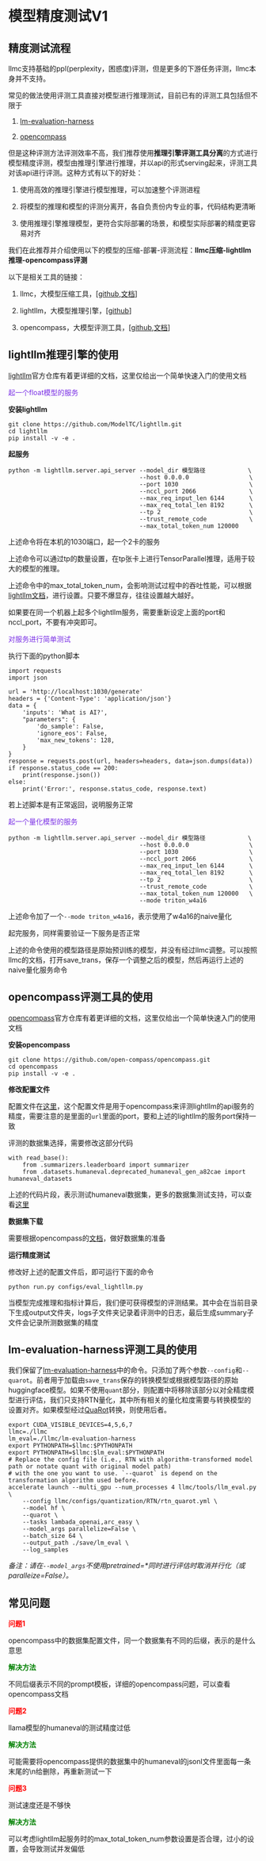 # 模型精度测试V1

## 精度测试流程

llmc支持基础的ppl(perplexity，困惑度)评测，但是更多的下游任务评测，llmc本身并不支持。

常见的做法使用评测工具直接对模型进行推理测试，目前已有的评测工具包括但不限于

1. [lm-evaluation-harness](https://github.com/EleutherAI/lm-evaluation-harness)

2. [opencompass](https://github.com/open-compass/opencompass)

但是这种评测方法评测效率不高，我们推荐使用**推理引擎评测工具分离**的方式进行模型精度评测，模型由推理引擎进行推理，并以api的形式serving起来，评测工具对该api进行评测。这种方式有以下的好处：

1. 使用高效的推理引擎进行模型推理，可以加速整个评测进程

2. 将模型的推理和模型的评测分离开，各自负责份内专业的事，代码结构更清晰

3. 使用推理引擎推理模型，更符合实际部署的场景，和模型实际部署的精度更容易对齐

我们在此推荐并介绍使用以下的模型的压缩-部署-评测流程：**llmc压缩-lightllm推理-opencompass评测**

以下是相关工具的链接：

1. llmc，大模型压缩工具，[[github](https://github.com/ModelTC/llmc),[文档](https://llmc-zhcn.readthedocs.io/en/latest/)]

2. lightllm，大模型推理引擎，[[github](https://github.com/ModelTC/lightllm)]

3. opencompass，大模型评测工具，[[github](https://github.com/open-compass/opencompass),[文档](https://opencompass.readthedocs.io/zh-cn/latest/)]


## lightllm推理引擎的使用

[lightllm](https://github.com/ModelTC/llmc)官方仓库有着更详细的文档，这里仅给出一个简单快速入门的使用文档

<font color=792ee5> 起一个float模型的服务 </font>

**安装lightllm**

```
git clone https://github.com/ModelTC/lightllm.git
cd lightllm
pip install -v -e .
```

**起服务**

```
python -m lightllm.server.api_server --model_dir 模型路径            \
                                     --host 0.0.0.0                 \
                                     --port 1030                    \
                                     --nccl_port 2066               \
                                     --max_req_input_len 6144       \
                                     --max_req_total_len 8192       \
                                     --tp 2                         \
                                     --trust_remote_code            \
                                     --max_total_token_num 120000
```

上述命令将在本机的1030端口，起一个2卡的服务

上述命令可以通过tp的数量设置，在tp张卡上进行TensorParallel推理，适用于较大的模型的推理。

上述命令中的max_total_token_num，会影响测试过程中的吞吐性能，可以根据[lightllm文档](https://github.com/ModelTC/lightllm/blob/main/docs/ApiServerArgs.md)，进行设置。只要不爆显存，往往设置越大越好。

如果要在同一个机器上起多个lightllm服务，需要重新设定上面的port和nccl_port，不要有冲突即可。


<font color=792ee5> 对服务进行简单测试 </font>

执行下面的python脚本

```
import requests
import json

url = 'http://localhost:1030/generate'
headers = {'Content-Type': 'application/json'}
data = {
    'inputs': 'What is AI?',
    "parameters": {
        'do_sample': False,
        'ignore_eos': False,
        'max_new_tokens': 128,
    }
}
response = requests.post(url, headers=headers, data=json.dumps(data))
if response.status_code == 200:
    print(response.json())
else:
    print('Error:', response.status_code, response.text)
```

若上述脚本是有正常返回，说明服务正常

<font color=792ee5> 起一个量化模型的服务 </font>

```
python -m lightllm.server.api_server --model_dir 模型路径            \
                                     --host 0.0.0.0                 \
                                     --port 1030                    \
                                     --nccl_port 2066               \
                                     --max_req_input_len 6144       \
                                     --max_req_total_len 8192       \
                                     --tp 2                         \
                                     --trust_remote_code            \
                                     --max_total_token_num 120000   \
                                     --mode triton_w4a16
```

上述命令加了一个`--mode triton_w4a16`，表示使用了w4a16的naive量化

起完服务，同样需要验证一下服务是否正常

上述的命令使用的模型路径是原始预训练的模型，并没有经过llmc调整。可以按照llmc的文档，打开save_trans，保存一个调整之后的模型，然后再运行上述的naive量化服务命令

## opencompass评测工具的使用

[opencompass](https://github.com/open-compass/opencompass)官方仓库有着更详细的文档，这里仅给出一个简单快速入门的使用文档

**安装opencompass**

```
git clone https://github.com/open-compass/opencompass.git
cd opencompass
pip install -v -e .
```

**修改配置文件**

配置文件在[这里](https://github.com/open-compass/opencompass/blob/main/configs/eval_lightllm.py)，这个配置文件是用于opencompass来评测lightllm的api服务的精度，需要注意的是里面的`url`里面的port，要和上述的lightllm的服务port保持一致

评测的数据集选择，需要修改这部分代码

```
with read_base():
    from .summarizers.leaderboard import summarizer
    from .datasets.humaneval.deprecated_humaneval_gen_a82cae import humaneval_datasets
```

上述的代码片段，表示测试humaneval数据集，更多的数据集测试支持，可以查看[这里](https://github.com/open-compass/opencompass/tree/main/configs/datasets)

**数据集下载**

需要根据opencompass的[文档](https://opencompass.readthedocs.io/zh-cn/latest/get_started/installation.html#id2)，做好数据集的准备

**运行精度测试**

修改好上述的配置文件后，即可运行下面的命令
```
python run.py configs/eval_lightllm.py
```
当模型完成推理和指标计算后，我们便可获得模型的评测结果。其中会在当前目录下生成output文件夹，logs子文件夹记录着评测中的日志，最后生成summary子文件会记录所测数据集的精度

## lm-evaluation-harness评测工具的使用

我们保留了[lm-evaluation-harness](https://github.com/EleutherAI/lm-evaluation-harness)中的命令。只添加了两个参数``--config``和``--quarot``。前者用于加载由``save_trans``保存的转换模型或根据模型路径的原始huggingface模型。如果不使用``quant``部分，则配置中将移除该部分以对全精度模型进行评估，我们只支持RTN量化，其中所有相关的量化粒度需要与转换模型的设置对齐。如果模型经过[QuaRot](https://arxiv.org/abs/2404.00456)转换，则使用后者。

```
export CUDA_VISIBLE_DEVICES=4,5,6,7
llmc=./llmc
lm_eval=./llmc/lm-evaluation-harness
export PYTHONPATH=$llmc:$PYTHONPATH
export PYTHONPATH=$llmc:$lm_eval:$PYTHONPATH
# Replace the config file (i.e., RTN with algorithm-transformed model path or notate quant with original model path) 
# with the one you want to use. `--quarot` is depend on the transformation algorithm used before.
accelerate launch --multi_gpu --num_processes 4 llmc/tools/llm_eval.py \
    --config llmc/configs/quantization/RTN/rtn_quarot.yml \
    --model hf \
    --quarot \
    --tasks lambada_openai,arc_easy \
    --model_args parallelize=False \
    --batch_size 64 \
    --output_path ./save/lm_eval \
    --log_samples
```

*备注：请在``--model_args``不使用pretrained=\*同时进行评估时取消并行化（或paralleize=False）。*

## 常见问题

**<font color=red> 问题1 </font>** 

opencompass中的数据集配置文件，同一个数据集有不同的后缀，表示的是什么意思

**<font color=green> 解决方法 </font>** 

不同后缀表示不同的prompt模板，详细的opencompass问题，可以查看opencompass文档

**<font color=red> 问题2 </font>** 

llama模型的humaneval的测试精度过低

**<font color=green> 解决方法 </font>** 

可能需要将opencompass提供的数据集中的humaneval的jsonl文件里面每一条末尾的\n给删除，再重新测试一下

**<font color=red> 问题3 </font>** 

测试速度还是不够快

**<font color=green> 解决方法 </font>** 

可以考虑lightllm起服务时的max_total_token_num参数设置是否合理，过小的设置，会导致测试并发偏低

